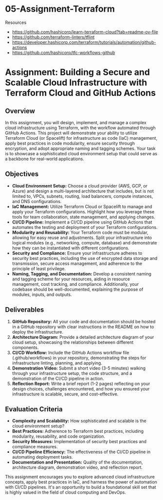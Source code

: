 # 05-Assignment-Terraform

Resources 
* https://github.com/hashicorp/learn-terraform-cloud?tab=readme-ov-file
* https://github.com/terraform-linters/tflint
* https://developer.hashicorp.com/terraform/tutorials/automation/github-actions
* https://github.com/hashicorp/tfc-workflows-github


# Assignment: Building a Secure and Scalable Cloud Infrastructure with Terraform Cloud and GitHub Actions

## Overview
In this assignment, you will design, implement, and manage a complex cloud infrastructure using Terraform, with the workflow automated through GitHub Actions. This project will demonstrate your ability to utilize Terraform Cloud (or Spacelift) for infrastructure as code (IaC) management, apply best practices in code modularity, ensure security through encryption, and adopt appropriate naming and tagging schemes. Your task is to showcase a sophisticated cloud environment setup that could serve as a backbone for real-world applications.

## Objectives
- **Cloud Environment Setup:** Choose a cloud provider (AWS, GCP, or Azure) and design a multi-layered architecture that includes, but is not limited to, VPCs, subnets, routing, load balancers, compute instances, and DNS configurations.
- **IaC Management:** Utilize Terraform Cloud or Spacelift to manage and apply your Terraform configurations. Highlight how you leverage these tools for team collaboration, state management, and applying changes.
- **CI/CD Pipeline:** Implement a CI/CD pipeline using GitHub Actions that automates the testing and deployment of your Terraform configurations.
- **Modularity and Reusability:** Your Terraform code must be modular, allowing for easy reuse and adjustments. Split your infrastructure into logical modules (e.g., networking, compute, database) and demonstrate how they can be instantiated with different configurations.
- **Security and Compliance:** Ensure your infrastructure adheres to security best practices, including the use of encrypted data storage and transmission, secure access management, and adherence to the principle of least privilege.
- **Naming, Tagging, and Documentation:** Develop a consistent naming and tagging scheme for your resources, aiding in resource management, cost tracking, and compliance. Additionally, your codebase should be well-documented, explaining the purpose of modules, inputs, and outputs.

## Deliverables
1. **GitHub Repository:** All your code and documentation should be hosted in a GitHub repository with clear instructions in the README on how to deploy the infrastructure.
2. **Architecture Diagram:** Provide a detailed architecture diagram of your cloud setup, showcasing the relationships between different components.
3. **CI/CD Workflow:** Include the GitHub Actions workflow file (.github/workflows) in your repository, demonstrating the steps for infrastructure linting, planning, and applying.
4. **Demonstration Video:** Submit a short video (3-5 minutes) walking through your infrastructure setup, the code structure, and a demonstration of the CI/CD pipeline in action.
5. **Reflection Report:** Write a brief report (1-2 pages) reflecting on your design choices, challenges encountered, and how you ensured your infrastructure is scalable, secure, and cost-effective.

## Evaluation Criteria
- **Complexity and Scalability:** How sophisticated and scalable is the cloud environment setup?
- **Best Practices:** Adherence to Terraform best practices, including modularity, reusability, and code organization.
- **Security Measures:** Implementation of security best practices and compliance measures.
- **CI/CD Pipeline Efficiency:** The effectiveness of the CI/CD pipeline in automating deployment tasks.
- **Documentation and Presentation:** Quality of the documentation, architecture diagram, demonstration video, and reflection report.

This assignment encourages you to explore advanced cloud infrastructure concepts, apply best practices in IaC, and harness the power of automation with CI/CD pipelines. It's an opportunity to build a foundational skill set that is highly valued in the field of cloud computing and DevOps.
